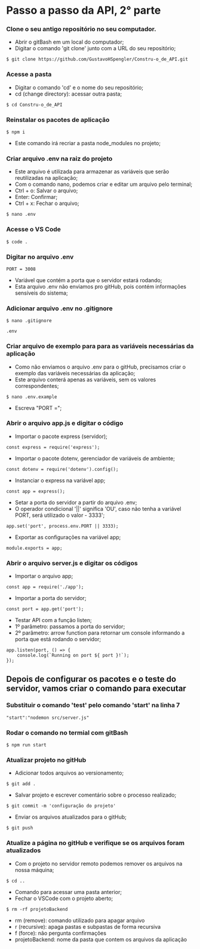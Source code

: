 # Passo a passo da API, 2° parte

### Clone o seu antigo repositório no seu computador.
- Abrir o gitBash em um local do computador;
- Digitar o comando 'git clone' junto com a URL do seu repositório;

```
$ git clone https://github.com/GustavoHSpengler/Constru-o_de_API.git
```

### Acesse a pasta
- Digitar o comando 'cd' e o nome do seu repositório;
- cd (change directory): acessar outra pasta;
```
$ cd Constru-o_de_API
```

### Reinstalar os pacotes de aplicação 

```
$ npm i
```
- Este comando irá recriar a pasta node_modules no projeto;

### Criar arquivo .env na raiz do projeto
- Este arquivo é utilizada para armazenar as variáveis que serão reutilizadas na aplicação;
- Com o comando nano, podemos criar e editar um arquivo pelo terminal;
- Ctrl + o: Salvar o arquivo;
- Enter: Confirmar;
- Ctrl + x: Fechar o arquivo;

```
$ nano .env
```

### Acesse o VS Code

```
$ code .
```

### Digitar no arquivo .env

```
PORT = 3008
```
- Variável que contém a porta que o servidor estará rodando;
- Esta arquivo .env não enviamos pro gitHub, pois contém informações sensíveis do sistema;

### Adicionar arquivo .env no .gitignore

```
$ nano .gitignore
```

```
.env
```

### Criar arquivo de exemplo para para as variáveis necessárias da aplicação
- Como não enviamos o arquivo .env para o gitHub, precisamos criar o exemplo das variáveis necessárias da aplicação;
- Este arquivo conterá apenas as variáveis, sem os valores correspondentes;

```
$ nano .env.example
```

- Escreva "PORT =";

### Abrir o arquivo app.js e digitar o código
- Importar o pacote express (servidor);
```
const express = require('express');
```

- Importar o pacote dotenv, gerenciador de variáveis de ambiente;

```
const dotenv = require('dotenv').config();
```

- Instanciar o express na variável app;

```
const app = express();
```

- Setar a porta do servidor a partir do arquivo .env;
- O operador condicional '||' significa 'OU', caso não tenha a variável PORT, será utilizado o valor - 3333';

```
app.set('port', process.env.PORT || 3333); 
```

- Exportar as configurações na variável app;
```
module.exports = app;
```

### Abrir o arquivo server.js e digitar os códigos

- Importar o arquivo app;
```
const app = require('./app');
```

- Importar a porta do servidor;

```
const port = app.get('port');
```

- Testar API com a função listen;
- 1º parâmetro: passamos a porta do servidor;
- 2º parâmetro: arrow function para retornar um console informando a porta que está rodando o servidor;

```
app.listen(port, () => {
    console.log(`Running on port ${ port }!`);
});
```

## Depois de configurar os pacotes e o teste do servidor, vamos criar o comando para executar

### Substituir o comando 'test' pelo comando 'start' na linha 7

```
"start":"nodemon src/server.js"
```

### Rodar o comando no termial com gitBash

```
$ npm run start
```

### Atualizar projeto no gitHub

- Adicionar todos arquivos ao versionamento;

```
$ git add .
```

- Salvar projeto e escrever comentário sobre o processo realizado;

```
$ git commit -m 'configuração do projeto'
```

- Enviar os arquivos atualizados para o gitHub;

```
$ git push
```

### Atualize a página no gitHub e verifique se os arquivos foram atualizados

- Com o projeto no servidor remoto podemos remover os arquivos na nossa máquina;

```
$ cd ..
```

- Comando para acessar uma pasta anterior;
- Fechar o VSCode com o projeto aberto;

```
$ rm -rf projetoBackend
```

- rm (remove): comando utilizado para apagar arquivo
- r (recursive): apaga pastas e subpastas de forma recursiva
- f (force): não pergunta confirmações
- projetoBackend: nome da pasta que contem os arquivos da aplicação 